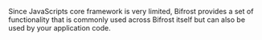 Since JavaScripts core framework is very limited, Bifrost provides a set of functionality that is commonly used across Bifrost itself but can also be used by your application code.